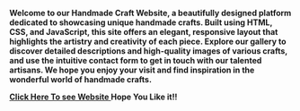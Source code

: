 <b><p>Welcome to our Handmade Craft Website, a beautifully designed platform dedicated to showcasing unique handmade crafts. Built using HTML, CSS, and JavaScript, this site offers an elegant, responsive layout that highlights the artistry and creativity of each piece. Explore our gallery to discover detailed descriptions and high-quality images of various crafts, and use the intuitive contact form to get in touch with our talented artisans. We hope you enjoy your visit and find inspiration in the wonderful world of handmade crafts.</p><b>


<a href="https://komal-chavan9090.github.io/KomalChavan_WalchandEnggSangli_Assessment/"> Click Here To see Website </a>
Hope You Like it!! 
